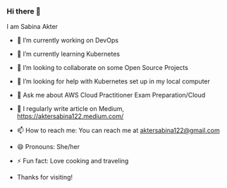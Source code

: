 ### Hi there 👋

I am Sabina Akter


- 🔭 I’m currently working on DevOps
- 🌱 I’m currently learning Kubernetes
- 👯 I’m looking to collaborate on some Open Source Projects
- 🤔 I’m looking for help with Kubernetes set up in my local computer
- 💬 Ask me about AWS Cloud Practitioner Exam Preparation/Cloud
- 🌱 I regularly write article on Medium, https://aktersabina122.medium.com/
- 📫 How to reach me: You can reach me at aktersabina122@gmail.com
- 😄 Pronouns: She/her
- ⚡ Fun fact: Love cooking and traveling

- Thanks for visiting!

